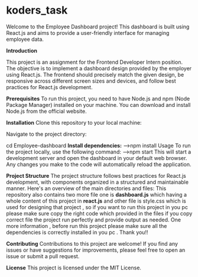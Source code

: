 # koders_task
Welcome to the Employee Dashboard project! This dashboard is built using React.js and aims to provide a user-friendly interface for managing employee data.

**Introduction**

This project is an assignment for the Frontend Developer Intern position. The objective is to implement a dashboard design provided by the employer using React.js. The frontend should precisely match the given design, be responsive across different screen sizes and devices, and follow best practices for React.js development.

**Prerequisites**
To run this project, you need to have Node.js and npm (Node Package Manager) installed on your machine. You can download and install Node.js from the official website.

**Installation**
Clone this repository to your local machine:

Navigate to the project directory:

cd Employee-dashboard
**Install dependencies:**
-->npm install
Usage
To run the project locally, use the following command:
-->npm start
This will start a development server and open the dashboard in your default web browser. Any changes you make to the code will automatically reload the application.

**Project Structure**
The project structure follows best practices for React.js development, with components organized in a structured and maintainable manner. Here's an overview of the main directories and files:
This repository also contains two more file one is **dashboard.js** which having a whole content of this project in **react.js** and other file is style.css which is used for designing that project , so if you 
want to run this project in you pc please make sure copy the right code which provided in the files if you copy correct file the project run perfectly and provide output as needed. One more information , before 
run this project please make sure all the dependencies is correctly installed in you pc .
Thank you!!

**Contributing**
Contributions to this project are welcome! If you find any issues or have suggestions for improvements, please feel free to open an issue or submit a pull request.

**License**
This project is licensed under the MIT License.

